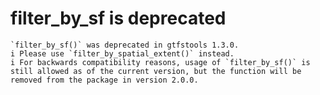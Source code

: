 # filter_by_sf is deprecated

    `filter_by_sf()` was deprecated in gtfstools 1.3.0.
    i Please use `filter_by_spatial_extent()` instead.
    i For backwards compatibility reasons, usage of `filter_by_sf()` is still allowed as of the current version, but the function will be removed from the package in version 2.0.0.


